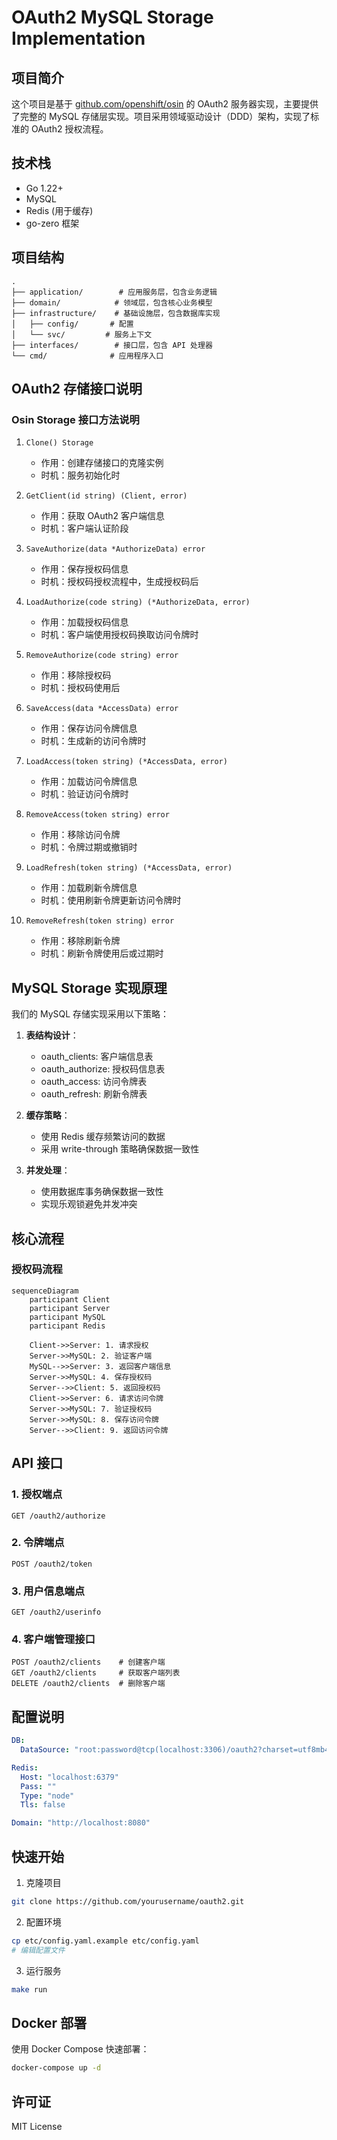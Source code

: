 # OAuth2 MySQL Storage Implementation

## 项目简介
这个项目是基于 [github.com/openshift/osin](https://github.com/openshift/osin) 的 OAuth2 服务器实现，主要提供了完整的 MySQL 存储层实现。项目采用领域驱动设计（DDD）架构，实现了标准的 OAuth2 授权流程。

## 技术栈
- Go 1.22+
- MySQL
- Redis (用于缓存)
- go-zero 框架

## 项目结构
```
.
├── application/        # 应用服务层，包含业务逻辑
├── domain/            # 领域层，包含核心业务模型
├── infrastructure/    # 基础设施层，包含数据库实现
│   ├── config/       # 配置
│   └── svc/         # 服务上下文
├── interfaces/        # 接口层，包含 API 处理器
└── cmd/              # 应用程序入口
```

## OAuth2 存储接口说明

### Osin Storage 接口方法说明

1. `Clone() Storage`
   - 作用：创建存储接口的克隆实例
   - 时机：服务初始化时

2. `GetClient(id string) (Client, error)`
   - 作用：获取 OAuth2 客户端信息
   - 时机：客户端认证阶段

3. `SaveAuthorize(data *AuthorizeData) error`
   - 作用：保存授权码信息
   - 时机：授权码授权流程中，生成授权码后

4. `LoadAuthorize(code string) (*AuthorizeData, error)`
   - 作用：加载授权码信息
   - 时机：客户端使用授权码换取访问令牌时

5. `RemoveAuthorize(code string) error`
   - 作用：移除授权码
   - 时机：授权码使用后

6. `SaveAccess(data *AccessData) error`
   - 作用：保存访问令牌信息
   - 时机：生成新的访问令牌时

7. `LoadAccess(token string) (*AccessData, error)`
   - 作用：加载访问令牌信息
   - 时机：验证访问令牌时

8. `RemoveAccess(token string) error`
   - 作用：移除访问令牌
   - 时机：令牌过期或撤销时

9. `LoadRefresh(token string) (*AccessData, error)`
   - 作用：加载刷新令牌信息
   - 时机：使用刷新令牌更新访问令牌时

10. `RemoveRefresh(token string) error`
    - 作用：移除刷新令牌
    - 时机：刷新令牌使用后或过期时

## MySQL Storage 实现原理

我们的 MySQL 存储实现采用以下策略：

1. **表结构设计**：
   - oauth_clients: 客户端信息表
   - oauth_authorize: 授权码信息表
   - oauth_access: 访问令牌表
   - oauth_refresh: 刷新令牌表

2. **缓存策略**：
   - 使用 Redis 缓存频繁访问的数据
   - 采用 write-through 策略确保数据一致性

3. **并发处理**：
   - 使用数据库事务确保数据一致性
   - 实现乐观锁避免并发冲突

## 核心流程

### 授权码流程

```mermaid
sequenceDiagram
    participant Client
    participant Server
    participant MySQL
    participant Redis

    Client->>Server: 1. 请求授权
    Server->>MySQL: 2. 验证客户端
    MySQL-->>Server: 3. 返回客户端信息
    Server->>MySQL: 4. 保存授权码
    Server-->>Client: 5. 返回授权码
    Client->>Server: 6. 请求访问令牌
    Server->>MySQL: 7. 验证授权码
    Server->>MySQL: 8. 保存访问令牌
    Server-->>Client: 9. 返回访问令牌
```

## API 接口

### 1. 授权端点
```
GET /oauth2/authorize
```

### 2. 令牌端点
```
POST /oauth2/token
```

### 3. 用户信息端点
```
GET /oauth2/userinfo
```

### 4. 客户端管理接口
```
POST /oauth2/clients    # 创建客户端
GET /oauth2/clients     # 获取客户端列表
DELETE /oauth2/clients  # 删除客户端
```

## 配置说明

```yaml
DB:
  DataSource: "root:password@tcp(localhost:3306)/oauth2?charset=utf8mb4&parseTime=true"

Redis:
  Host: "localhost:6379"
  Pass: ""
  Type: "node"
  Tls: false

Domain: "http://localhost:8080"
```

## 快速开始

1. 克隆项目
```bash
git clone https://github.com/yourusername/oauth2.git
```

2. 配置环境
```bash
cp etc/config.yaml.example etc/config.yaml
# 编辑配置文件
```

3. 运行服务
```bash
make run
```

## Docker 部署

使用 Docker Compose 快速部署：

```bash
docker-compose up -d
```

## 许可证

MIT License 